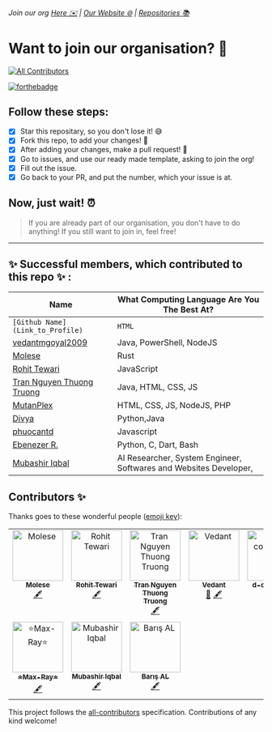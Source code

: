 ###### Join our org [Here ✉️](https://github.com/App-Choreography/Get-An-Invite/issues/new?assignees=CodingSpecies&labels=Organisation+Invite%21+%F0%9F%93%A8&template=please-can-i-join-this-organisation------.md&title=Please+Can+I+Join+This+Organisation%3F+%F0%9F%A5%BA%F0%9F%99%8F") | [Our Website 🌐](https://app-choreography.github.io/) | [Repositories 📚](https://github.com/orgs/App-Choreography/repositories)

# Want to join our organisation? 🏢
<!-- ALL-CONTRIBUTORS-BADGE:START - Do not remove or modify this section -->
[![All Contributors](https://img.shields.io/badge/all_contributors-10-orange.svg?style=flat-square)](#contributors-)
<!-- ALL-CONTRIBUTORS-BADGE:END -->

[![forthebadge](https://forthebadge.com/images/badges/open-source.svg)](https://forthebadge.com)

## Follow these steps:
  
- [x] Star this repositary, so you don't lose it! 😅
- [x] Fork this repo, to add your changes! 📝
- [x] After adding your changes, make a pull request! 🦾
- [x] Go to issues, and use our ready made template, asking to join the org!
- [x] Fill out the issue. 
- [x] Go back to your PR, and put the number, which your issue is at.

## Now, just wait! ⏰

> If you are already part of our organisation, you don't have to do anything! If you still want to join in, feel free!

----------------------------------------------------------------------

## ✨ Successful members, which contributed to this repo  ✨ : 

| Name | What Computing Language Are You The Best At? | 
| ---- | -------------------------------------------- |
| `[Github Name](Link_to_Profile)`    | `HTML`        |
| [vedantmgoyal2009](https://github.com/vedantmgoyal2009) | Java, PowerShell, NodeJS |
| [Molese](https://github.com/m0lese) | Rust          |
| [Rohit Tewari](https://github.com/rtewari056) | JavaScript |
| [Tran Nguyen Thuong Truong](https://github.com/thuongtruong1009) | Java, HTML, CSS, JS |
| [MutanPlex](https://github.com/MutanPlex) | HTML, CSS, JS, NodeJS, PHP |
| [Divya](https://github.com/d-coder111) | Python,Java |
| [phuocantd](https://github.com/phuocantd) | Javascript |
| [Ebenezer R.](https://github.com/Itsfoss0)| Python, C, Dart, Bash|
| [Mubashir Iqbal](https://github.com/Mubshr07) | AI Researcher, System Engineer, Softwares and Websites Developer,


## Contributors ✨

Thanks goes to these wonderful people ([emoji key](https://allcontributors.org/docs/en/emoji-key)):

<!-- ALL-CONTRIBUTORS-LIST:START - Do not remove or modify this section -->
<!-- prettier-ignore-start -->
<!-- markdownlint-disable -->
<table>
  <tbody>
    <tr>
      <td align="center" valign="top" width="14.28%"><a href="https://molese.me"><img src="https://avatars.githubusercontent.com/u/86180257?v=4?s=100" width="100px;" alt="Molese"/><br /><sub><b>Molese</b></sub></a><br /><a href="#content-m0lese" title="Content">🖋</a></td>
      <td align="center" valign="top" width="14.28%"><a href="https://github.com/rtewari056"><img src="https://avatars.githubusercontent.com/u/75976169?v=4?s=100" width="100px;" alt="Rohit Tewari"/><br /><sub><b>Rohit Tewari</b></sub></a><br /><a href="#content-rtewari056" title="Content">🖋</a></td>
      <td align="center" valign="top" width="14.28%"><a href="https://thuongtruonginc.wixsite.com/portfolio"><img src="https://avatars.githubusercontent.com/u/71834167?v=4?s=100" width="100px;" alt="Tran Nguyen Thuong Truong"/><br /><sub><b>Tran Nguyen Thuong Truong</b></sub></a><br /><a href="#content-thuongtruong1009" title="Content">🖋</a></td>
      <td align="center" valign="top" width="14.28%"><a href="https://bittu.eu.org"><img src="https://avatars.githubusercontent.com/u/83997633?v=4?s=100" width="100px;" alt="Vedant"/><br /><sub><b>Vedant</b></sub></a><br /><a href="https://github.com/App-Choreography/Get-An-Invite/commits?author=vedantmgoyal2009" title="Documentation">📖</a> <a href="#content-vedantmgoyal2009" title="Content">🖋</a></td>
      <td align="center" valign="top" width="14.28%"><a href="https://github.com/d-coder111"><img src="https://avatars.githubusercontent.com/u/82580017?v=4?s=100" width="100px;" alt="d-coder111"/><br /><sub><b>d-coder111</b></sub></a><br /><a href="#content-d-coder111" title="Content">🖋</a></td>
      <td align="center" valign="top" width="14.28%"><a href="https://github.com/Rudra2198"><img src="https://avatars.githubusercontent.com/u/89503697?v=4?s=100" width="100px;" alt="Rudra Patel"/><br /><sub><b>Rudra Patel</b></sub></a><br /><a href="#content-Rudra2198" title="Content">🖋</a></td>
      <td align="center" valign="top" width="14.28%"><a href="https://github.com/Itsfoss0"><img src="https://avatars.githubusercontent.com/u/105123601?v=4?s=100" width="100px;" alt="Ebenezer R. "/><br /><sub><b>Ebenezer R. </b></sub></a><br /><a href="#content-Itsfoss0" title="Content">🖋</a></td>
    </tr>
    <tr>
      <td align="center" valign="top" width="14.28%"><a href="https://github.com/max-ray001"><img src="https://avatars.githubusercontent.com/u/142807911?v=4?s=100" width="100px;" alt="⭐Max-Ray⭐"/><br /><sub><b>⭐Max-Ray⭐</b></sub></a><br /><a href="#content-max-ray001" title="Content">🖋</a></td>
      <td align="center" valign="top" width="14.28%"><a href="https://mubashiriqbal07.wordpress.com/"><img src="https://avatars.githubusercontent.com/u/34352213?v=4?s=100" width="100px;" alt="Mubashir Iqbal"/><br /><sub><b>Mubashir Iqbal</b></sub></a><br /><a href="#content-Mubshr07" title="Content">🖋</a></td>
      <td align="center" valign="top" width="14.28%"><a href="https://mutanplex.com"><img src="https://avatars.githubusercontent.com/u/55329698?v=4?s=100" width="100px;" alt="Barış AL"/><br /><sub><b>Barış AL</b></sub></a><br /><a href="#content-MutanPlex" title="Content">🖋</a></td>
    </tr>
  </tbody>
</table>

<!-- markdownlint-restore -->
<!-- prettier-ignore-end -->

<!-- ALL-CONTRIBUTORS-LIST:END -->

This project follows the [all-contributors](https://github.com/all-contributors/all-contributors) specification. Contributions of any kind welcome!
